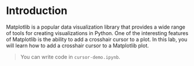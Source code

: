 # Introduction

Matplotlib is a popular data visualization library that provides a wide range of tools for creating visualizations in Python. One of the interesting features of Matplotlib is the ability to add a crosshair cursor to a plot. In this lab, you will learn how to add a crosshair cursor to a Matplotlib plot.

> You can write code in `cursor-demo.ipynb`.
